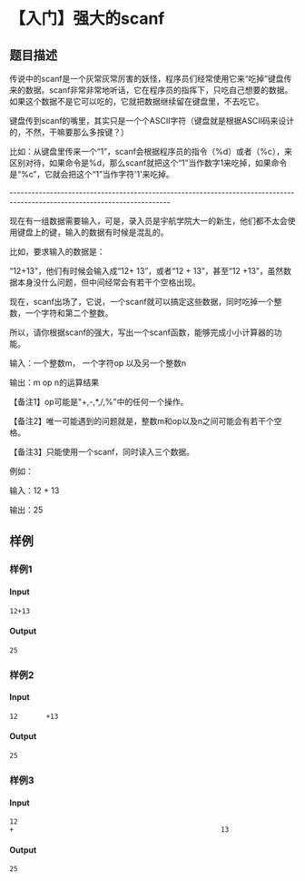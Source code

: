 # 【入门】强大的scanf

## 题目描述

传说中的scanf是一个灰常灰常厉害的妖怪，程序员们经常使用它来“吃掉”键盘传来的数据。scanf非常非常地听话，它在程序员的指挥下，只吃自己想要的数据。如果这个数据不是它可以吃的，它就把数据继续留在键盘里，不去吃它。

键盘传到scanf的嘴里，其实只是一个个ASCII字符（键盘就是根据ASCII码来设计的，不然，干嘛要那么多按键？）

比如：从键盘里传来一个“1”，scanf会根据程序员的指令（%d）或者（%c），来区别对待，如果命令是%d，那么scanf就把这个“1”当作数字1来吃掉，如果命令是“%c”，它就会把这个“1”当作字符'1'来吃掉。

\--------------------------------------------------------------------------------------------------------------------------

现在有一组数据需要输入，可是，录入员是宇航学院大一的新生，他们都不太会使用键盘上的键，输入的数据有时候是混乱的。

比如，要求输入的数据是：

“12+13”，他们有时候会输入成“12+ 13”，或者“12  +   13”，甚至“12   +13”，虽然数据本身没什么问题，但中间经常会有若干个空格出现。

现在，scanf出场了，它说，一个scanf就可以搞定这些数据，同时吃掉一个整数，一个字符和第二个整数。

所以，请你根据scanf的强大，写出一个scanf函数，能够完成小小计算器的功能。

输入：一个整数m， 一个字符op 以及另一个整数n

输出：m op n的运算结果

【备注1】op可能是"+,-,*,/,%"中的任何一个操作。

【备注2】唯一可能遇到的问题就是，整数m和op以及n之间可能会有若干个空格。

【备注3】只能使用一个scanf，同时读入三个数据。

例如：

输入：12        +     13

输出：25

## 样例

### 样例1

#### Input

```
12+13
```

#### Output

```
25
```

### 样例2

#### Input

```
12       +13
```

#### Output

```
25
```

### 样例3

#### Input

```
12                                                                              +                                                   13
```

#### Output

```
25
```

